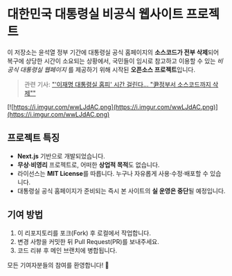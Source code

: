 # 대한민국 대통령실 비공식 웹사이트 프로젝트

이 저장소는 윤석열 정부 기간에 대통령실 공식 홈페이지의 **소스코드가 전부 삭제**되어 복구에 상당한 시간이 소요되는 상황에서,
국민들이 임시로 참고하고 이용할 수 있는 _비공식 대통령실 웹페이지_ 를 제공하기 위해 시작된 **오픈소스 프로젝트**입니다.

> 관련 기사: ["'이재명 대통령실 홈피' 시간 걸린다… \"尹정부서 소스코드까지 삭제\""](https://n.news.naver.com/article/421/0008305137)

[![https://i.imgur.com/wwLJdAC.png](https://i.imgur.com/wwLJdAC.png)](https://i.imgur.com/wwLJdAC.png)

## 프로젝트 특징

- **Next.js** 기반으로 개발되었습니다.
- **무상·비영리** 프로젝트로, 어떠한 **상업적 목적**도 없습니다.
- 라이선스는 **MIT License**를 따릅니다. 누구나 자유롭게 사용·수정·배포할 수 있습니다.
- 대통령실 공식 홈페이지가 준비되는 즉시 본 사이트의 **실 운영은 중단**될 예정입니다.

## 기여 방법

1. 이 리포지토리를 포크(Fork) 후 로컬에서 작업합니다.
2. 변경 사항을 커밋한 뒤 Pull Request(PR)를 보내주세요.
3. 코드 리뷰 후 메인 브랜치에 병합됩니다.

모든 기여자분들의 참여를 환영합니다! 🙌
